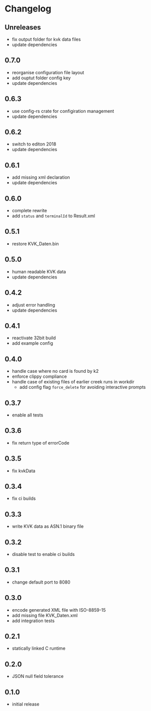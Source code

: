 # Changelog

## Unreleases
* fix output folder for kvk data files
* update dependencies

## 0.7.0
* reorganise configuration file layout
* add ouptut folder config key
* update dependencies

## 0.6.3
* use config-rs crate for configiration management
* update dependencies

## 0.6.2
* switch to editon 2018
* update dependencies

## 0.6.1
* add missing xml declaration
* update dependencies

## 0.6.0
* complete rewrite
* add `status` and `terminalId` to Result.xml

## 0.5.1
* restore KVK_Daten.bin

## 0.5.0
* human readable KVK data
* update dependencies

## 0.4.2
* adjust error handling
* update dependencies

## 0.4.1
* reactivate 32bit build
* add example config

## 0.4.0
* handle case where no card is found by k2
* enforce clippy compliance
* handle case of existing files of earlier creek runs in workdir
  * add config flag `force_delete` for avoiding interactive prompts

## 0.3.7
* enable all tests

## 0.3.6
* fix return type of errorCode

## 0.3.5
* fix kvkData

## 0.3.4
* fix ci builds

## 0.3.3
* write KVK data as ASN.1 binary file

## 0.3.2
* disable test to enable ci builds

## 0.3.1
* change default port to 8080

## 0.3.0
* encode generated XML file with ISO-8859-15
* add missing file KVK_Daten.xml
* add integration tests

## 0.2.1
* statically linked C runtime

## 0.2.0
* JSON null field tolerance

## 0.1.0
* initial release

